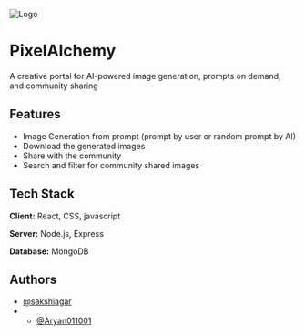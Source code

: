 ![Logo](https://i.imgur.com/IrBqfw8.png)


# PixelAlchemy


A creative portal for AI-powered image generation, prompts on demand, and community sharing


## Features

- Image Generation from prompt (prompt by user or random prompt by AI)
- Download the generated images 
- Share with the community
- Search and filter for community shared images


## Tech Stack

**Client:** React, CSS, javascript

**Server:** Node.js, Express

**Database:** MongoDB


## Authors

- [@sakshiagar](https://github.com/sakshiagar)
- - [@Aryan011001](https://github.com/Aryan011001)
